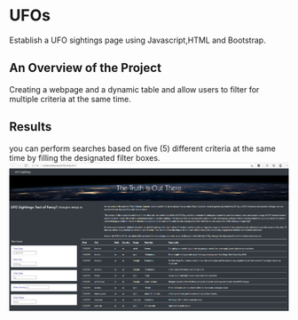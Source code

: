 # **UFOs**

Establish a UFO sightings page using Javascript,HTML and Bootstrap.


## **An Overview of the Project**

Creating a webpage and a dynamic table and allow users to filter for multiple criteria at the same time.


## **Results**

you can perform searches based on five (5) different criteria at the same time by filling the designated filter boxes.
![](images/ufo.png)
